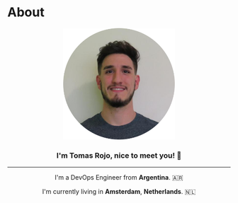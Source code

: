 # About

<p align="center">
  <img src="img/avatar.png" style="max-width:50%;" alt="Tomas Rojo"/>
  <h3 align="center">I'm <b>Tomas Rojo</b>, nice to meet you! 👋</h3>
</p>

---
<p align="center">
I'm a DevOps Engineer from <b>Argentina</b>. 🇦🇷
</p>

<p align="center">
I'm currently living in <b>Amsterdam</b>, <b>Netherlands</b>. 🇳🇱
</p>

